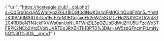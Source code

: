 {
  "url": "https://hosteagle.club/__cpi.php?s=Q05rb0oxUjA5WmtybzZ6LzBIOGt0dlNwK2s4dFMrK3lhQUdFWm5JYmMzK09Vd0M3RTArUm1FcFZqNDBGcjcxeEk2eWZ5SUZLZHd2NXVCVTljVnlzR204RDBoNTNJckFXVWs0anUxNURTWnZlL3pQZUpDdWtiZHU5UlFzcWo3TFRPK2NCb2VtcEVoNUVRTEo3RXZKTk1BPT0%3D&r=aW5zdGFncmFtLmNvbQ%3D%3D&__cpo=1"
}
